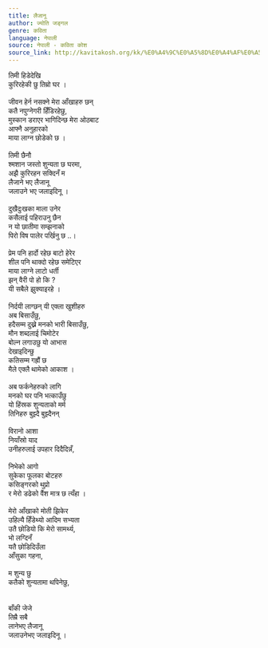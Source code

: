 ```yaml
---
title: लैजानू
author: ज्योति जङ्गल
genre: कविता
language: नेपाली
source: नेपाली - कविता कोश
source_link: http://kavitakosh.org/kk/%E0%A4%9C%E0%A5%8D%E0%A4%AF%E0%A5%8B%E0%A4%A4%E0%A4%BF_%E0%A4%9C%E0%A4%99%E0%A5%8D%E0%A4%97%E0%A4%B2
---
```


तिमी हिडेदेखि  
कुरिरहेकी छु तिम्रो घर ।  
   
जीवन हेर्न नसक्ने मेरा आँखाहरु छन्  
कतै नपुग्नेगरी हिँडिरहेछु,  
मुस्कान डराएर भागिदिन्छ मेरा ओठबाट  
आफ्नै अनुहारको  
माया लाग्न छोडेको छ ।  
   
तिमी छैनौ  
श्मशान जस्तो शुन्यता छ घरमा,  
अझै कुरिरहन सक्दिनँ म  
लैजाने भए लैजानू  
जलाउने भए जलाइदिनू ।  
   
दुखैदुःखका माला उनेर  
कसैलाई पहिराउनु छैन  
न यो छातीमा सम्झनाको  
पिरो विष पालेर पर्खिनु छ ..।  
   
प्रेम पनि हार्दो रहेछ बाटो हेरेर  
शील पनि थाक्दो रहेछ समेटिएर  
माया लाग्ने लाटो धर्ती  
झन् वैरी पो हो कि ?  
यी सबैले झुक्याइरहे ।  
   
निर्दयी लाग्छन् यी एक्ला खुशीहरु  
अब बिसाउँछु,  
हदैसम्म दुख्ने मनको भारी बिसाउँछु,  
मौन शब्दलाई चिमोटेर  
बोल्न लगाउछु यो आभास  
देखाइदिन्छु  
कतिसम्म गह्रौं छ  
मैले एक्लै थामेको आकाश ।  
   
अब फर्कनेहरुको लागि  
मनको घर पनि भत्काउँछु  
यो हिंस्रक शुन्यताको मर्म  
तिनिहरु बुझ्दै बुझ्दैनन्  
   
विरानो आशा  
नियाँस्रो याद  
उनीहरुलाई उपहार दिदैदिन्नँ,  
   
निभेको आगो  
सुकेका फूलका बोटहरु  
कसिङ्गरको थुप्रो  
र मेरो डढेको वैंश मात्र छ त्यँहा ।  
   
मेरो आँखाको मोती झिकेर  
उहिल्यै हिँडेथ्यो आदिम सभ्यता  
उतै छोडियो कि मेरो सामर्थ्य,  
भो लग्दिनँ  
यतै छोडिदिउँला  
आँसुका गहना,  
   
म शुन्य छु  
कतैको शुन्यतामा थपिनेछु,  
   
   
बाँकी जेजे  
तिम्रै सबै  
लानेभए लैजानू  
जलाउनेभए जलाइदिनू ।
